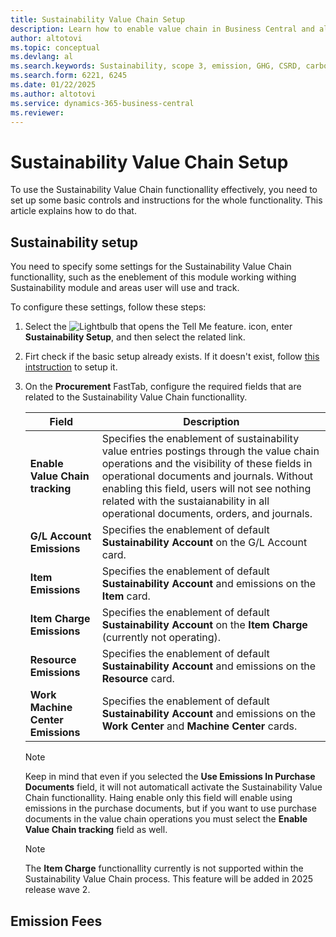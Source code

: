 ```yaml
---
title: Sustainability Value Chain Setup
description: Learn how to enable value chain in Business Central and all aditional setup you need to make.
author: altotovi
ms.topic: conceptual
ms.devlang: al
ms.search.keywords: Sustainability, scope 3, emission, GHG, CSRD, carbon, CO2, CO2e, value chain, setup
ms.search.form: 6221, 6245
ms.date: 01/22/2025
ms.author: altotovi
ms.service: dynamics-365-business-central
ms.reviewer: 
---
```


# Sustainability Value Chain Setup   

To use the Sustainability Value Chain functionallity effectively, you need to set up some basic controls and instructions for the whole functionality. This article explains how to do that.

## Sustainability setup  

You need to specify some settings for the Sustainability Value Chain functionallity, such as the eneblement of this module working withing Sustainability module and areas user will use and track.  

To configure these settings, follow these steps:  

1. Select the ![Lightbulb that opens the Tell Me feature.](media/ui-search/search_small.png "Tell me what you want to do") icon, enter **Sustainability Setup**, and then select the related link. 
2. Firt check if the basic setup already exists. If it doesn't exist, follow [this intstruction](finance-sustainability-setup.md) to setup it.  
3. On the **Procurement** FastTab, configure the required fields that are related to the Sustainability Value Chain functionallity.   

    | Field | Description |
    |-------|-------------|
    | **Enable Value Chain tracking** | Specifies the enablement of sustainability value entries postings through the value chain operations and the visibility of these fields in operational documents and journals. Without enabling this field, users will not see nothing related with the sustaianability in all operational documents, orders, and journals. |
    | **G/L Account Emissions** | Specifies the enablement of default **Sustainability Account** on the G/L Account card. |
    | **Item Emissions** | Specifies the enablement of default **Sustainability Account** and emissions on the **Item** card. |
    | **Item Charge Emissions** | Specifies the enablement of default **Sustainability Account** on the **Item Charge** (currently not operating). |
    | **Resource Emissions** | Specifies the enablement of default **Sustainability Account** and emissions on the **Resource** card. |
    | **Work Machine Center Emissions** | Specifies the enablement of default **Sustainability Account** and emissions on the **Work Center** and **Machine Center** cards. |

    > [!NOTE]
    > Keep in mind that even if you selected the **Use Emissions In Purchase Documents** field, it will not automaticall activate the Sustainability Value Chain functionallity. Haing enable only this field will enable using emissions in the purchase documents, but if you want to use purchase documents in the value chain operations you must select the **Enable Value Chain tracking** field as well.  

    > [!NOTE]
    > The **Item Charge** functionallity currently is not supported within the Sustainability Value Chain process. This feature will be added in 2025 release wave 2.  

## Emission Fees

